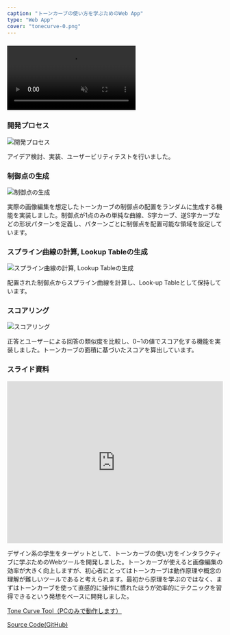 ```yaml
---
caption: "トーンカーブの使い方を学ぶためのWeb App"
type: "Web App"
cover: "tonecurve-0.png"
---
```


### 
<video autoplay loop muted playsinline>
  <source src="/movies/tonecurve.mp4" type="video/mp4">
</video>

### 開発プロセス
<img src="/images/tonecurve-1.png" alt="開発プロセス">

アイデア検討、実装、ユーザービリティテストを行いました。

### 制御点の生成
<img src="/images/tonecurve-2.png" alt="制御点の生成">

実際の画像編集を想定したトーンカーブの制御点の配置をランダムに生成する機能を実装しました。制御点が1点のみの単純な曲線、S字カーブ、逆S字カーブなどの形状パターンを定義し、パターンごとに制御点を配置可能な領域を設定しています。

### スプライン曲線の計算, Lookup Tableの生成
<img src="/images/tonecurve-3.png" alt="スプライン曲線の計算, Lookup Tableの生成">

配置された制御点からスプライン曲線を計算し、Look-up Tableとして保持しています。

### スコアリング
<img src="/images/tonecurve-4.png" alt="スコアリング">

正答とユーザーによる回答の類似度を比較し、0~1の値でスコア化する機能を実装しました。トーンカーブの面積に基づいたスコアを算出しています。

<div class="iframe-margin"></div>

### スライド資料
<div style="left: 0; width: 100%; height: 0; position: relative; padding-bottom: 74.9296%;"><iframe src="https://speakerdeck.com/player/461220a7e5b143ec891651afe31c17ce" style="top: 0; left: 0; width: 100%; height: 100%; position: absolute; border: 0;" allowfullscreen scrolling="no" allow="encrypted-media;"></iframe></div>

デザイン系の学生をターゲットとして、トーンカーブの使い方をインタラクティブに学ぶためのWebツールを開発しました。トーンカーブが使えると画像編集の効率が大きく向上しますが、初心者にとってはトーンカーブは動作原理や概念の理解が難しいツールであると考えられます。最初から原理を学ぶのではなく、まずはトーンカーブを使って直感的に操作に慣れたほうが効率的にテクニックを習得できるという発想をベースに開発しました。

<p>
  <a href="https://tonecurve.netlify.app" target="_blank" rel="noopener noreferrer" >Tone Curve Tool（PCのみで動作します）</a>
</p>

<p>
  <a href="https://github.com/ReoHokazono/tonecurve" target="_blank" rel="noopener noreferrer" >Source Code(GitHub)</a>
</p>